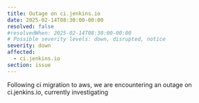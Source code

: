 ```yaml
---
title: Outage on ci.jenkins.io
date: 2025-02-14T08:30:00-00:00
resolved: false
#resolvedWhen: 2025-02-14T08:30:00-00:00
# Possible severity levels: down, disrupted, notice
severity: down
affected:
  - ci.jenkins.io
section: issue
---
```


Following ci migration to aws, we are encountering an outage on ci.jenkins.io, currently investigating
